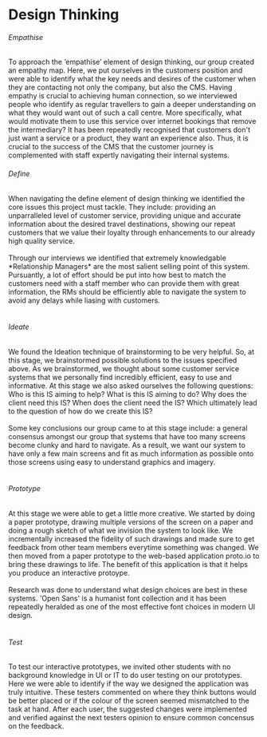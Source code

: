 <h1> Design Thinking </h1>  
<h6> Empathise </h6>  
To approach the ‘empathise’ element of design thinking, our group created an empathy map. Here, we put ourselves in the customers position and were able to identify what the key needs and desires of the customer when they are contacting not only the company, but also the CMS. Having empathy is crucial to achieving human connection, so we interviewed people who identify as regular travellers to gain a deeper understanding on what they would want out of such a call centre. More specifically, what would motivate them to use this service over internet bookings that remove the intermediary? It has been repeatedly recognised that customers don't just want a service or a product, they want an experience also. Thus, it is crucial to the success of the CMS that the customer journey is complemented with staff expertly navigating their internal systems.      
  
<h6> Define </h6>  
When navigating the define element of design thinking we identified the core issues this project must tackle. They include: providing an unparralleled level of customer service, providing unique and accurate information about the desired travel destinations, showing our repeat customers that we value their loyalty through enhancements to our already high quality service. <br/>
<br/>
Through our interviews we identified that extremely knowledgable *Relationship Managers* are the most salient selling point of this system. Pursuantly, a lot of effort should be put into how best to match the customers need with a staff member who can provide them with great information, the RMs should be efficiently able to navigate the system to avoid any delays while liasing with customers. <br/>
<br/>
<h6> Ideate </h6>  
We found the Ideation technique of brainstorming to be very helpful. So, at this stage, we brainstormed possible solutions to the issues specified above. As we brainstormed, we thought about some customer service systems that we personally find incredibly efficient, easy to use and informative. At this stage we also asked ourselves the following questions: Who is this IS aiming to help? What is this IS aiming to do? Why does the client need this IS? When does the client need the IS? Which ultimately lead to the question of how do we create this IS? <br/>  
<br/>
Some key conclusions our group came to at this stage include: a general consensus amongst our group that systems that have too many screens become clunky and hard to navigate. As a result, we want our system to have only a few main screens and fit as much information as possible onto those screens using easy to understand graphics and imagery. <br/>  
<br/>
<h6> Prototype </h6>  
At this stage we were able to get a little more creative. We started by doing a paper prototype, drawing multiple versions of the screen on a paper and doing a rough sketch of what we invision the system to look like. We incrementally increased the fidelity of such drawings and made sure to get feedback from other team members everytime something was changed. We then moved from a paper prototype to the web-based application proto.io to bring these drawings to life. The benefit of this application is that it helps you produce an interactive protoype. <br/>
<br/>
Research was done to understand what design choices are best in these systems. 'Open Sans' is a humanist font collection and it has been repeatedly heralded as one of the most effective font choices in modern UI design. <br/>
<br/>
<h6> Test </h6>    
To test our interactive prototypes, we invited other students with no background knowledge in UI or IT to do user testing on our prototypes. Here we were able to identify if the way we designed the application was truly intuitive. These testers commented on where they think buttons would be better placed or if the colour of the screen seemed mismatched to the task at hand. After each user, the suggested changes were implemented and verified against the next testers opinion to ensure common concensus on the feedback.  

